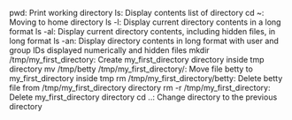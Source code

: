 pwd: Print working directory
ls: Display contents list of directory
cd ~: Moving to home directory
ls -l: Display current directory contents in a long format
ls -al: Display current directory contents, including hidden files, in long format
ls -an: Display directory contents in long format with user and group IDs displayed numerically and hidden files
mkdir /tmp/my_first_directory: Create my_first_directory directory inside tmp directory
mv /tmp/betty /tmp/my_first_directory/: Move file betty to my_first_directory inside tmp
rm /tmp/my_first_directory/betty: Delete betty file from /tmp/my_first_directory directory
rm -r /tmp/my_first_directory: Delete my_first_directory directory
cd ..: Change directory to the previous directory
